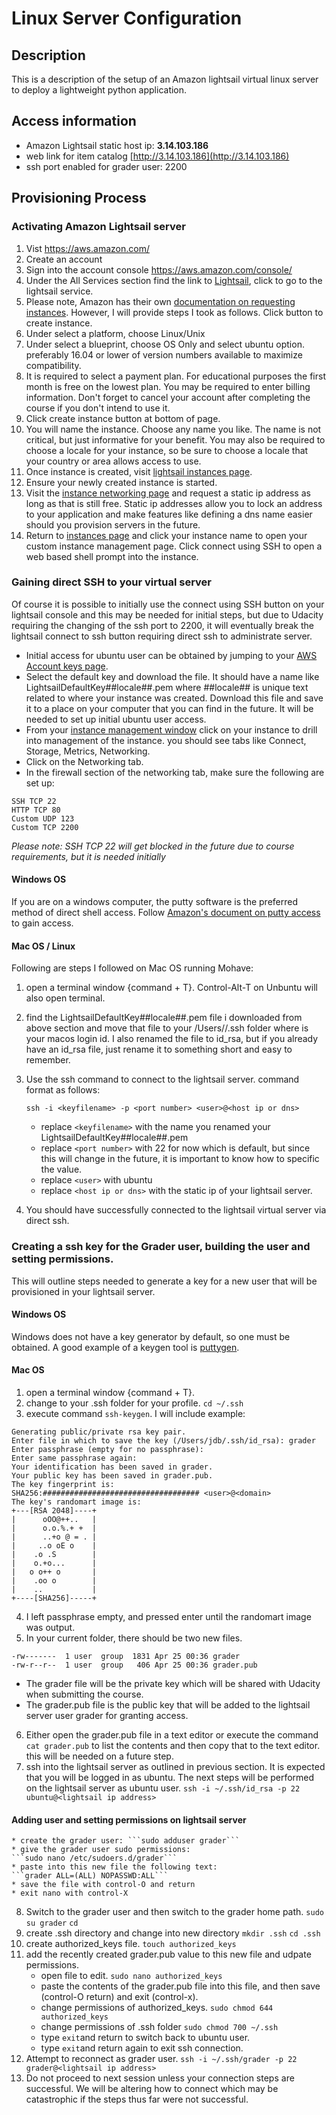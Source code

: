 # Linux Server Configuration

## Description
This is a description of the setup of an Amazon lightsail virtual linux server to deploy a lightweight python application.

## Access information
 - Amazon Lightsail static host ip: **3.14.103.186**
 - web link for item catalog [http://3.14.103.186](http://3.14.103.186)
 - ssh port enabled for grader user:  2200

## Provisioning Process
### Activating Amazon Lightsail server
1. Vist https://aws.amazon.com/
2. Create an account
3. Sign into the account console https://aws.amazon.com/console/
4. Under the All Services section find the link to [Lightsail](https://lightsail.aws.amazon.com/ls/webapp/home/instances), click to go to the lightsail service.
5. Please note, Amazon has their own [documentation on requesting instances](https://lightsail.aws.amazon.com/ls/docs/en/articles/getting-started-with-amazon-lightsail).  However, I will provide steps I took as follows.  Click button to create instance.
6. Under select a platform, choose Linux/Unix
7. Under select a blueprint, choose OS Only and select ubuntu option.  preferably 16.04 or lower of version numbers available to maximize compatibility.
8. It is required to select a payment plan.  For educational purposes the first month is free on the lowest plan.  You may be required to enter billing information.  Don't forget to cancel your account after completing the course if you don't intend to use it.
9. Click create instance button at bottom of page.
10. You will name the instance. Choose any name you like.  The name is not critical, but just informative for your benefit.  You may also be required to choose a locale for your instance, so be sure to choose a locale that your country or area allows access to use.
11. Once instance is created, visit [lightsail instances page](https://lightsail.aws.amazon.com/ls/webapp/home/instances).
12. Ensure your newly created instance is started.
13. Visit the [instance networking page](https://lightsail.aws.amazon.com/ls/webapp/home/networking) and request a static ip address as long as that is still free.  Static ip addresses allow you to lock an address to your application and make features like defining a dns name easier should you provision servers in the future.
14. Return to [instances page](https://lightsail.aws.amazon.com/ls/webapp/home/instances) and click your instance name to open your custom instance management page. Click connect using SSH to open a web based shell prompt into the instance.

### Gaining direct SSH to your virtual server
Of course it is possible to initially use the connect using SSH button on your lightsail console and this may be needed for initial steps, but due to Udacity requiring the changing of the ssh port to 2200, it will eventually break the lightsail connect to ssh button requiring direct ssh to administrate server.
 - Initial access for ubuntu user can be obtained by jumping to your [AWS Account keys page](https://lightsail.aws.amazon.com/ls/webapp/account/keys).
 - Select the default key and download the file.  It should have a name like LightsailDefaultKey##locale##.pem where ##locale## is unique text related to where your instance was created.  Download this file and save it to a place on your computer that you can find in the future.  It will be needed to set up initial ubuntu user access.
 - From your [instance management window](https://lightsail.aws.amazon.com/ls/webapp/home/instances) click on your instance to drill into management of the instance.  you should see tabs like Connect, Storage, Metrics, Networking.
 - Click on the Networking tab.
 - In the firewall section of the networking tab, make sure the following are set up:
```
SSH TCP 22  
HTTP TCP 80
Custom UDP 123
Custom TCP 2200
```
_Please note: SSH TCP 22  will get blocked in the future due to course requirements, but it is needed initially_
#### Windows OS
If you are on a windows computer, the putty software is the preferred method of direct shell access.  Follow [Amazon's document on putty access](https://lightsail.aws.amazon.com/ls/docs/en/articles/lightsail-how-to-set-up-putty-to-connect-using-ssh) to gain access.
#### Mac OS / Linux
Following are steps I followed on Mac OS running Mohave:
1.  open a terminal window {command + T}. Control-Alt-T on Unbuntu will also open terminal.
2.  find the LightsailDefaultKey##locale##.pem file i downloaded from above section and move that file to your /Users/<loginid>/.ssh folder where <loginid> is your macos login id.  I also renamed the file to id_rsa, but if you already have an id_rsa file, just rename it to something short and easy to remember.
3.  Use the ssh command to connect to the lightsail server.  command format as follows:

    ```ssh -i <keyfilename> -p <port number> <user>@<host ip or dns>```

    * replace ```<keyfilename>``` with the name you renamed your LightsailDefaultKey##locale##.pem
    * replace ```<port number>``` with 22 for now which is default, but since this will change in the future, it is important to know how to specific the value.
    * replace ```<user>``` with ubuntu
    * replace ```<host ip or dns>``` with the static ip of your lightsail server.

4.  You should have successfully connected to the lightsail virtual server via direct ssh.

### Creating a ssh key for the Grader user, building the user and setting permissions.
This will outline steps needed to generate a key for a new user that will be provisioned in your lightsail server.
#### Windows OS
Windows does not have a key generator by default, so one must be obtained.  A good example of a keygen tool is [puttygen](https://www.ssh.com/ssh/putty/windows/puttygen).
#### Mac OS
1. open a terminal window {command + T}.
2. change to your .ssh folder for your profile.
```cd ~/.ssh```
3. execute command ```ssh-keygen```.  I will include example:
```
Generating public/private rsa key pair.
Enter file in which to save the key (/Users/jdb/.ssh/id_rsa): grader
Enter passphrase (empty for no passphrase):
Enter same passphrase again:
Your identification has been saved in grader.
Your public key has been saved in grader.pub.
The key fingerprint is:
SHA256:################################### <user>@<domain>
The key's randomart image is:
+---[RSA 2048]----+
|      oOO@++..   |
|      o.o.%.+ +  |
|      ..+o @ = . |
|     ..o oE o    |
|    .o .S        |
|    o.+o...      |
|   o o++ o       |
|    .oo o        |
|    ..           |
+----[SHA256]-----+
```
4. I left passphrase empty, and pressed enter until the randomart image was output.
5. In your current folder, there should be two new files.
```
-rw-------  1 user  group  1831 Apr 25 00:36 grader
-rw-r--r--  1 user  group   406 Apr 25 00:36 grader.pub
```
* The grader file will be the private key which will be shared with Udacity when submitting the course.
* The grader.pub file is the public key that will be added to the lightsail server user grader for granting access.
6. Either open the grader.pub file in a text editor or execute the command ```cat grader.pub``` to list the contents and then copy that to the text editor.  this will be needed on a future step.
7. ssh into the lightsail server as outlined in previous section.  It is expected that you will be logged in as ubuntu. The next steps will be performed on the lightsail server as ubuntu user.
```ssh -i ~/.ssh/id_rsa -p 22 ubuntu@<lightsail ip address>```

#### Adding user and setting permissions on lightsail server

    * create the grader user: ```sudo adduser grader```
    * give the grader user sudo permissions:
    ```sudo nano /etc/sudoers.d/grader```
    * paste into this new file the following text:
    ```grader ALL=(ALL) NOPASSWD:ALL```
    * save the file with control-O and return
    * exit nano with control-X
8. Switch to the grader user and then switch to the grader home path.
    ```sudo su grader```
    ```cd```
9. create .ssh directory and change into new directory
    ```mkdir .ssh```
    ```cd .ssh```
10. create authorized_keys file.
    ```touch authorized_keys```
11. add the recently created grader.pub value to this new file and udpate permissions.
    * open file to edit.
    ```sudo nano authorized_keys```
    * paste the contents of the grader.pub file into this file, and then save (control-O return) and exit (control-x).
    * change permissions of authorized_keys.
    ```sudo chmod 644 authorized_keys```
    * change permissions of .ssh folder
    ```sudo chmod 700 ~/.ssh```
    * type ```exit```and return to switch back to ubuntu user.
    * type ```exit```and return again to exit ssh connection.
12. Attempt to reconnect as grader user.
```ssh -i ~/.ssh/grader -p 22 grader@<lightsail ip address>```
13. Do not proceed to next session unless your connection steps are successful.  We will be altering how to connect which may be catastrophic if the steps thus far were not successful.
